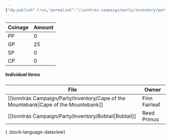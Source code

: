 ```yaml
---
{"dg-publish":true,"permalink":"/ionntras-campaign/party/inventory/party-inventory/","created":"","updated":""}
---
```


| Coinage | Amount |
| ---- | ---- |
| PP | 0 |
| GP | 25 |
| SP | 0 |
| CP | 0 |


##### Individual Items 
| File                                                                                    | Owner         |
| --------------------------------------------------------------------------------------- | ------------- |
| [[Ionntrás Campaign/Party/Inventory/Cape of the Mountebank\|Cape of the Mountebank]] | Finn Fairleaf |
| [[Ionntrás Campaign/Party/Inventory/Bobtail\|Bobtail]]                               | Reed Primus   |

{ .block-language-dataview}